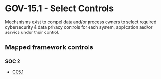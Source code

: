 # GOV-15.1 - Select Controls
Mechanisms exist to compel data and/or process owners to select required cybersecurity & data privacy controls for each system, application and/or service under their control.
## Mapped framework controls
### SOC 2
- [CC5.1](../soc2/cc51.md)